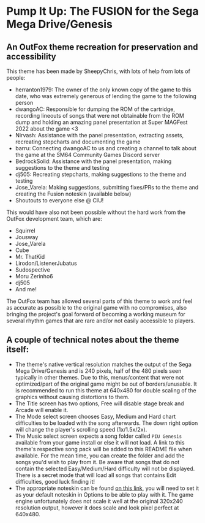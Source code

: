 # Pump It Up: The FUSION for the Sega Mega Drive/Genesis
## An OutFox theme recreation for preservation and accessibility

This theme has been made by SheepyChris, with lots of help from lots of people:
- herranton1979: The owner of the only known copy of the game to this date, who was extremely generous of lending the game to the following person
- dwangoAC: Responsible for dumping the ROM of the cartridge, recording lineouts of songs that were not obtainable from the ROM dump and holding an amazing panel presentation at Super MAGFest 2022 about the game <3
- Nirvash: Assistance with the panel presentation, extracting assets, recreating stepcharts and documenting the game
- barru: Connecting dwangoAC to us and creating a channel to talk about the game at the SM64 Community Games Discord server
- BedrockSolid: Assistance with the panel presentation, making suggestions to the theme and testing
- dj505: Recreating stepcharts, making suggestions to the theme and testing
- Jose_Varela: Making suggestions, submitting fixes/PRs to the theme and creating the Fusion noteskin (available below)
- Shoutouts to everyone else @ CIU!

This would have also not been possible without the hard work from the OutFox development team, which are:
- Squirrel
- Jousway
- Jose_Varela
- Cube
- Mr. ThatKid
- Lirodon/ListenerJubatus
- Sudospective
- Moru Zerinho6
- dj505
- And me!

The OutFox team has allowed several parts of this theme to work and feel as accurate as possible to the original game with no compromises, also bringing the project's goal forward of becoming a working museum for several rhythm games that are rare and/or not easily accessible to players.

## A couple of technical notes about the theme itself:
- The theme's native vertical resolution matches the output of the Sega Mega Drive/Genesis and is 240 pixels, half of the 480 pixels seen typically in other themes. Due to this, menus/content that were not optimized/part of the original game might be out of borders/unusable. It is recommended to run this theme at 640x480 for double scaling of the graphics without causing distortions to them.
- The Title screen has two options, Free will disable stage break and Arcade will enable it.
- The Mode select screen chooses Easy, Medium and Hard chart difficulties to be loaded with the song afterwards. The down right option will change the player's scrolling speed (1x/1.5x/2x).
- The Music select screen expects a song folder called `PIU Genesis` available from your game install or else it will not load. A link to this theme's respective song pack will be added to this README file when available. For the mean time, you can create the folder and add the songs you'd wish to play from it. Be aware that songs that do not contain the selected Easy/Medium/Hard difficulty will not be displayed. There is a secret mode that will load all songs that contains Edit difficulties, good luck finding it!
- The appropriate noteskin can be found [on this link](https://drive.google.com/drive/folders/1kms3nJsskNuR6nXjYt6pUT6eyCc4mwbv?usp=sharing), you will need to set it as your default noteskin in Options to be able to play with it. The game engine unfortunately does not scale it well at the original 320x240 resolution output, however it does scale and look pixel perfect at 640x480.
